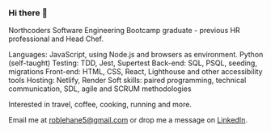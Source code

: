 ### Hi there 👋

<!--
**rob-Lehane/rob-Lehane** is a ✨ _special_ ✨ repository because its `README.md` (this file) appears on your GitHub profile.

Here are some ideas to get you started:

- 🔭 I’m currently working on ...
- 🌱 I’m currently learning ...
- 👯 I’m looking to collaborate on ...
- 🤔 I’m looking for help with ...
- 💬 Ask me about ...
- 📫 How to reach me: ...
- 😄 Pronouns: ...
- ⚡ Fun fact: ...
-->

Northcoders Software Engineering Bootcamp graduate - previous HR professional and Head Chef. 

Languages: JavaScript, using Node.js and browsers as environment. Python (self-taught) Testing: TDD, Jest, Supertest
Back-end: SQL, PSQL, seeding, migrations
Front-end: HTML, CSS, React, Lighthouse and other accessibility tools
Hosting: Netlify, Render
Soft skills: paired programming, technical communication, SDL, agile and SCRUM methodologies

Interested in travel, coffee, cooking, running and more.

Email me at [roblehane5@gmail.com](roblehane5@gmail.com) or drop me a message on [LinkedIn](https://www.linkedin.com/robert-lehane/).
